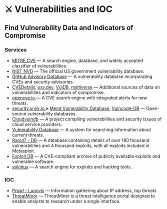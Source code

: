 # ⚔️ Vulnerabilities and IOC

## **Find Vulnerability Data and Indicators of Compromise**

### Services

* [MITRE CVE](https://www.cve.org/) — A search engine, database, and widely accepted classifier of vulnerabilities.
* [NIST NVD](https://nvd.nist.gov/vuln/search) — The official US government vulnerability database.
* [GitHub Advisory Database](https://github.com/advisories) — A vulnerability database incorporating CVEs and security advisories.
* [CVEDetails](https://www.cvedetails.com/), [osv.dev](https://osv.dev/list), [VulDB](https://vuldb.com/), [maltiverse](https://maltiverse.com/search) — Additional sources of data on vulnerabilities and indicators of compromise.
* [opencve.io ](https://www.opencve.io/cve)— A CVE search engine with integrated alerts for new threats.
* [security.snyk.io ](https://security.snyk.io/)и [Mend Vulnerability Database](https://www.mend.io/vulnerability-database/), [Vulncode-DB](https://www.vulncode-db.com/) — Open-source vulnerability databases.
* [Cloudvulndb](https://www.cloudvulndb.org/) — A project compiling vulnerabilities and security issues of cloud service providers.
* [Vulnerability Database](https://vulners.com/) — A system for searching information about current threats.
* [Rapid7 - DB](https://www.rapid7.com/db/) — A database containing details of over 180 thousand vulnerabilities and 4 thousand exploits, with all exploits included in Metasploit.
* [Exploit DB](https://www.exploit-db.com/) — A CVE-compliant archive of publicly available exploits and vulnerable software.
* [sploitus](https://sploitus.com/) — A search engine for exploits and hacking tools.

### IOC

- [Prowl - Lupovis](https://prowl.lupovis.io/?ip=) — Information gathering about IP address, top threats
- [ThreatMinor](https://www.threatminer.org/) — ThreatMiner is a threat intelligence portal designed to enable analysts to research under a single interface.

